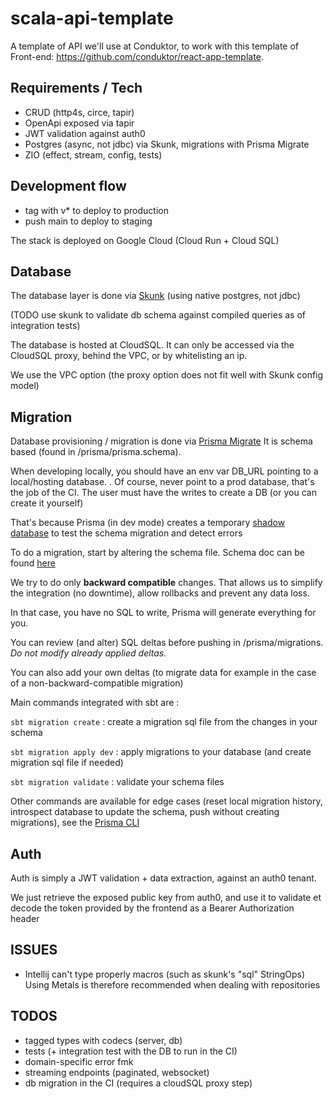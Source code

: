 # scala-api-template

A template of API we'll use at Conduktor, to work with this template of Front-end: https://github.com/conduktor/react-app-template.


## Requirements / Tech

- CRUD (http4s, circe, tapir)
- OpenApi exposed via tapir
- JWT validation against auth0 
- Postgres (async, not jdbc) via Skunk, migrations with Prisma Migrate
- ZIO (effect, stream, config, tests)

## Development flow
- tag with v* to deploy to production
- push main to deploy to staging

The stack is deployed on Google Cloud (Cloud Run + Cloud SQL)


## Database
The database layer is done via [Skunk](https://tpolecat.github.io/skunk/index.html) (using native postgres, not jdbc)

(TODO use skunk to validate db schema against compiled queries as of integration tests)

The database is hosted at CloudSQL. It can only be accessed via the CloudSQL proxy, behind the VPC, or by whitelisting an ip.

We use the VPC option (the proxy option does not fit well with Skunk config model)


## Migration
Database provisioning / migration is done via [Prisma Migrate](https://www.prisma.io/docs/concepts/components/prisma-migrate)
It is schema based (found in /prisma/prisma.schema).

When developing locally, you should have an env var DB_URL pointing to a local/hosting database. . Of course, never point to a prod database, that's the job of the CI. The user must have the writes to create a DB
(or you can create it yourself)

That's because Prisma (in dev mode) creates a temporary [shadow database](https://www.prisma.io/docs/concepts/components/prisma-migrate/shadow-database) to test the schema migration and detect errors

To do a migration, start by altering the schema file. Schema doc can be found [here](https://www.prisma.io/docs/concepts/components/prisma-schema)

We try to do only **backward compatible** changes. That allows us to simplify the integration (no downtime), allow rollbacks and prevent any data loss.

In that case, you have no SQL to write, Prisma will generate everything for you.

You can review (and alter) SQL deltas before pushing in /prisma/migrations. *Do not modify already applied deltas.*

You can also add your own deltas (to migrate data for example in the case of a non-backward-compatible migration)

Main commands integrated with sbt are :

`sbt migration create` : create a migration sql file from the changes in your schema

`sbt migration apply dev` : apply migrations to your database (and create migration sql file if needed)

`sbt migration validate` : validate your schema files

Other commands are available for edge cases (reset local migration history, introspect database to update the schema, push without creating migrations), see the [Prisma CLI](https://www.prisma.io/docs/reference/api-reference/command-reference/)


## Auth

Auth is simply a JWT validation + data extraction, against an auth0 tenant.

We just retrieve the exposed public key from auth0, and use it to validate et decode the token provided by the frontend as a Bearer Authorization header


## ISSUES

 - Intellij can't type properly macros (such as skunk's "sql" StringOps)
Using Metals is therefore recommended when dealing with repositories

## TODOS
- tagged types with codecs (server, db)
- tests (+ integration test with the DB to run in the CI)
- domain-specific error fmk
- streaming endpoints (paginated, websocket)
- db migration in the CI (requires a cloudSQL proxy step)
